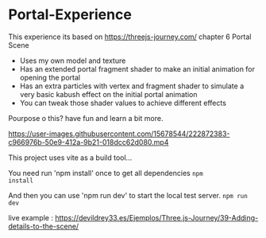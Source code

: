 # Portal-Experience
This experience its based on https://threejs-journey.com/ chapter 6 Portal Scene 
- Uses my own model and texture
- Has an extended portal fragment shader to make an initial animation for opening the portal
- Has an extra particles with vertex and fragment shader to simulate a very basic kabush effect on the initial portal animation
- You can tweak those shader values to achieve different effects

Pourpose o this? have fun and learn a bit more.

https://user-images.githubusercontent.com/15678544/222872383-c966976b-50e9-412a-9b21-018dcc62d080.mp4


This project uses vite as a build tool...

You need run 'npm install' once to get all dependencies
<code>npm install</code>

And then you can use 'npm run dev' to start the local test server.
<code>npm run dev</code>


live example : https://devildrey33.es/Ejemplos/Three.js-Journey/39-Adding-details-to-the-scene/
